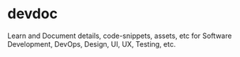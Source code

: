 # devdoc
Learn and Document details, code-snippets, assets, etc for Software Development, DevOps, Design, UI, UX, Testing, etc.
